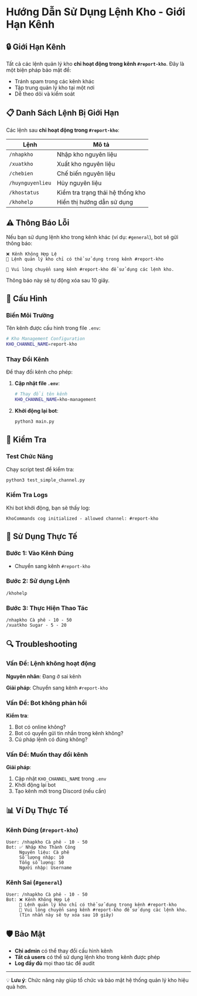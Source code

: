 # Hướng Dẫn Sử Dụng Lệnh Kho - Giới Hạn Kênh

## 🔒 Giới Hạn Kênh

Tất cả các lệnh quản lý kho **chỉ hoạt động trong kênh `#report-kho`**. Đây là một biện pháp bảo mật để:

- Tránh spam trong các kênh khác
- Tập trung quản lý kho tại một nơi
- Dễ theo dõi và kiểm soát

## 📋 Danh Sách Lệnh Bị Giới Hạn

Các lệnh sau **chỉ hoạt động trong `#report-kho`**:

| Lệnh | Mô tả |
|------|-------|
| `/nhapkho` | Nhập kho nguyên liệu |
| `/xuatkho` | Xuất kho nguyên liệu |
| `/chebien` | Chế biến nguyên liệu |
| `/huynguyenlieu` | Hủy nguyên liệu |
| `/khostatus` | Kiểm tra trạng thái hệ thống kho |
| `/khohelp` | Hiển thị hướng dẫn sử dụng |

## ⚠️ Thông Báo Lỗi

Nếu bạn sử dụng lệnh kho trong kênh khác (ví dụ: `#general`), bot sẽ gửi thông báo:

```
❌ Kênh Không Hợp Lệ
🚫 Lệnh quản lý kho chỉ có thể sử dụng trong kênh #report-kho

📍 Vui lòng chuyển sang kênh #report-kho để sử dụng các lệnh kho.
```

Thông báo này sẽ tự động xóa sau 10 giây.

## 🔧 Cấu Hình

### Biến Môi Trường

Tên kênh được cấu hình trong file `.env`:

```bash
# Kho Management Configuration
KHO_CHANNEL_NAME=report-kho
```

### Thay Đổi Kênh

Để thay đổi kênh cho phép:

1. **Cập nhật file `.env`**:
   ```bash
   # Thay đổi tên kênh
   KHO_CHANNEL_NAME=kho-management
   ```

2. **Khởi động lại bot**:
   ```bash
   python3 main.py
   ```

## 🧪 Kiểm Tra

### Test Chức Năng

Chạy script test để kiểm tra:

```bash
python3 test_simple_channel.py
```

### Kiểm Tra Logs

Khi bot khởi động, bạn sẽ thấy log:

```
KhoCommands cog initialized - allowed channel: #report-kho
```

## 📱 Sử Dụng Thực Tế

### Bước 1: Vào Kênh Đúng
- Chuyển sang kênh `#report-kho`

### Bước 2: Sử dụng Lệnh
```
/khohelp
```

### Bước 3: Thực Hiện Thao Tác
```
/nhapkho Cà phê - 10 - 50
/xuatkho Sugar - 5 - 20
```

## 🔍 Troubleshooting

### Vấn Đề: Lệnh không hoạt động

**Nguyên nhân**: Đang ở sai kênh

**Giải pháp**: Chuyển sang kênh `#report-kho`

### Vấn Đề: Bot không phản hồi

**Kiểm tra**:
1. Bot có online không?
2. Bot có quyền gửi tin nhắn trong kênh không?
3. Cú pháp lệnh có đúng không?

### Vấn Đề: Muốn thay đổi kênh

**Giải pháp**:
1. Cập nhật `KHO_CHANNEL_NAME` trong `.env`
2. Khởi động lại bot
3. Tạo kênh mới trong Discord (nếu cần)

## 📊 Ví Dụ Thực Tế

### Kênh Đúng (`#report-kho`)
```
User: /nhapkho Cà phê - 10 - 50
Bot: ✅ Nhập Kho Thành Công
     Nguyên liệu: Cà phê
     Số lượng nhập: 10
     Tổng số lượng: 50
     Người nhập: Username
```

### Kênh Sai (`#general`)
```
User: /nhapkho Cà phê - 10 - 50
Bot: ❌ Kênh Không Hợp Lệ
     🚫 Lệnh quản lý kho chỉ có thể sử dụng trong kênh #report-kho
     📍 Vui lòng chuyển sang kênh #report-kho để sử dụng các lệnh kho.
     (Tin nhắn này sẽ tự xóa sau 10 giây)
```

## 🛡️ Bảo Mật

- **Chỉ admin** có thể thay đổi cấu hình kênh
- **Tất cả users** có thể sử dụng lệnh kho trong kênh được phép
- **Log đầy đủ** mọi thao tác để audit

---

💡 **Lưu ý**: Chức năng này giúp tổ chức và bảo mật hệ thống quản lý kho hiệu quả hơn.
